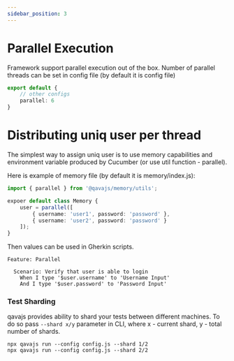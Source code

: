 ```yaml
---
sidebar_position: 3
---
```


# Parallel Execution
Framework support parallel execution out of the box. 
Number of parallel threads can be set in config file (by default it is config file)
```typescript
export default {
    // other configs
    parallel: 6
}
```
# Distributing uniq user per thread
The simplest way to assign uniq user is to use memory capabilities and environment variable produced by Cucumber (or use util function - parallel).

Here is example of memory file (by default it is memory/index.js):

```typescript
import { parallel } from '@qavajs/memory/utils';

expoer default class Memory {
    user = parallel([
        { username: 'user1', password: 'password' },
        { username: 'user2', password: 'password' }
    ]);
}
```

Then values can be used in Gherkin scripts.

```gherkin
Feature: Parallel
  
  Scenario: Verify that user is able to login
    When I type '$user.username' to 'Username Input'
    And I type '$user.password' to 'Password Input'
```

### Test Sharding
qavajs provides ability to shard your tests between different machines. To do so pass `--shard x/y` parameter in CLI,
where x - current shard, y - total number of shards.

```
npx qavajs run --config config.js --shard 1/2
npx qavajs run --config config.js --shard 2/2
```
